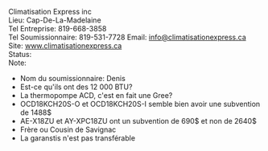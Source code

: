 Climatisation Express inc  
Lieu: Cap-De-La-Madelaine  
Tel Entreprise: 819-668-3858   
Tel Soumissionnaire: 819-531-7728 
Email: info@climatisationexpress.ca  
Site: www.climatisationexpress.ca  
Status:  
Note:  
- Nom du soumissionnaire: Denis  
- Est-ce qu'ils ont des 12 000 BTU?
- La thermopompe ACD, c'est en fait une Gree?
- OCD18KCH20S-O et OCD18KCH20S-I semble bien avoir une subvention de 1488$
- AE-X18ZU et AY-XPC18ZU ont un subvention de 690$ et non de 2640$
- Frère ou Cousin de Savignac
- La garanstis n'est pas transférable